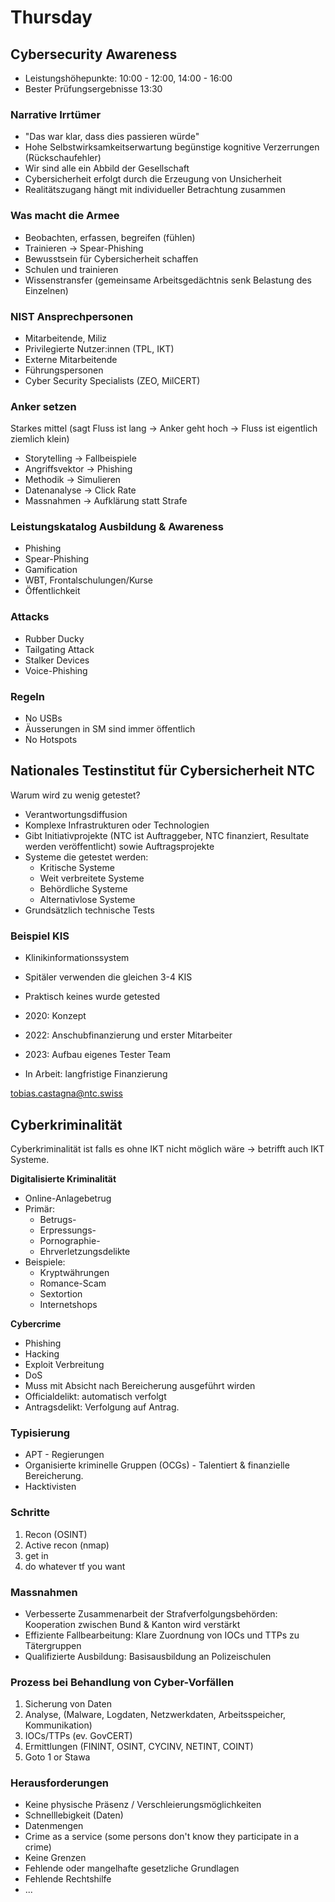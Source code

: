 # Thursday

## Cybersecurity Awareness

- Leistungshöhepunkte: 10:00 - 12:00, 14:00 - 16:00
- Bester Prüfungsergebnisse 13:30

### Narrative Irrtümer 

- "Das war klar, dass dies passieren würde"
- Hohe Selbstwirksamkeitserwartung begünstige kognitive Verzerrungen (Rückschaufehler)
- Wir sind alle ein Abbild der Gesellschaft
- Cybersicherheit erfolgt durch die Erzeugung von Unsicherheit
- Realitätszugang hängt mit individueller Betrachtung zusammen


### Was macht die Armee

- Beobachten, erfassen, begreifen (fühlen)
- Trainieren -> Spear-Phishing
- Bewusstsein für Cybersicherheit schaffen
- Schulen und trainieren
- Wissenstransfer (gemeinsame Arbeitsgedächtnis senk Belastung des Einzelnen)


### NIST Ansprechpersonen

- Mitarbeitende, Miliz
- Privilegierte Nutzer:innen (TPL, IKT)
- Externe Mitarbeitende
- Führungspersonen
- Cyber Security Specialists (ZEO, MilCERT)


### Anker setzen

Starkes mittel (sagt Fluss ist lang -> Anker geht hoch -> Fluss ist eigentlich ziemlich klein)

- Storytelling -> Fallbeispiele
- Angriffsvektor -> Phishing
- Methodik -> Simulieren
- Datenanalyse -> Click Rate
- Massnahmen -> Aufklärung statt Strafe


### Leistungskatalog Ausbildung & Awareness

- Phishing
- Spear-Phishing
- Gamification
- WBT, Frontalschulungen/Kurse
- Öffentlichkeit



### Attacks

- Rubber Ducky
- Tailgating Attack
- Stalker Devices
- Voice-Phishing


### Regeln

- No USBs
- Äusserungen in SM sind immer öffentlich
- No Hotspots


## Nationales Testinstitut für Cybersicherheit NTC

Warum wird zu wenig getestet?

- Verantwortungsdiffusion
- Komplexe Infrastrukturen oder Technologien
- Gibt Initiativprojekte (NTC ist Auftraggeber, NTC finanziert, Resultate werden veröffentlicht) sowie Auftragsprojekte
- Systeme die getestet werden:
    - Kritische Systeme 
    - Weit verbreitete Systeme
    - Behördliche Systeme
    - Alternativlose Systeme
- Grundsätzlich technische Tests

### Beispiel KIS

- Klinikinformationssystem
- Spitäler verwenden die gleichen 3-4 KIS
- Praktisch keines wurde getested



- 2020: Konzept
- 2022: Anschubfinanzierung und erster Mitarbeiter
- 2023: Aufbau eigenes Tester Team
- In Arbeit: langfristige Finanzierung


tobias.castagna@ntc.swiss


## Cyberkriminalität

Cyberkriminalität ist falls es ohne IKT nicht möglich wäre -> betrifft auch IKT Systeme.

**Digitalisierte Kriminalität**

- Online-Anlagebetrug
- Primär:
    - Betrugs-
    - Erpressungs-
    - Pornographie-
    - Ehrverletzungsdelikte
- Beispiele:
    - Kryptwährungen
    - Romance-Scam
    - Sextortion
    - Internetshops

**Cybercrime**

- Phishing
- Hacking
- Exploit Verbreitung
- DoS
- Muss mit Absicht nach Bereicherung ausgeführt wirden
- Officialdelikt: automatisch verfolgt
- Antragsdelikt: Verfolgung auf Antrag.

### Typisierung

- APT - Regierungen
- Organisierte kriminelle Gruppen (OCGs) - Talentiert & finanzielle Bereicherung.
- Hacktivisten


### Schritte

1. Recon (OSINT)
2. Active recon (nmap)
3. get in
4. do whatever tf you want

### Massnahmen

- Verbesserte Zusammenarbeit der Strafverfolgungsbehörden: Kooperation zwischen Bund & Kanton wird verstärkt
- Effiziente Fallbearbeitung: Klare Zuordnung von IOCs und TTPs zu Tätergruppen
- Qualifizierte Ausbildung: Basisausbildung an Polizeischulen

### Prozess bei Behandlung von Cyber-Vorfällen

1. Sicherung von Daten
2. Analyse, (Malware, Logdaten, Netzwerkdaten, Arbeitsspeicher, Kommunikation)
3. IOCs/TTPs (ev. GovCERT)
4. Ermittlungen (FININT, OSINT, CYCINV, NETINT, COINT)
5. Goto 1 or Stawa


### Herausforderungen

- Keine physische Präsenz / Verschleierungsmöglichkeiten
- Schnelllebigkeit (Daten)
- Datenmengen
- Crime as a service (some persons don't know they participate in a crime)
- Keine Grenzen
- Fehlende oder mangelhafte gesetzliche Grundlagen
- Fehlende Rechtshilfe
- ...




